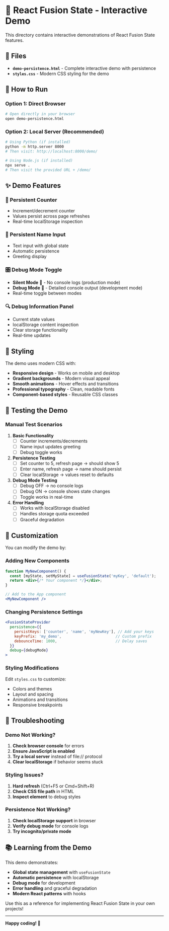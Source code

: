 # 🧪 React Fusion State - Interactive Demo

This directory contains interactive demonstrations of React Fusion State features.

## 📁 Files

- **`demo-persistence.html`** - Complete interactive demo with persistence
- **`styles.css`** - Modern CSS styling for the demo

## 🚀 How to Run

### Option 1: Direct Browser
```bash
# Open directly in your browser
open demo-persistence.html
```

### Option 2: Local Server (Recommended)
```bash
# Using Python (if installed)
python -m http.server 8000
# Then visit: http://localhost:8000/demo/

# Using Node.js (if installed)
npx serve .
# Then visit the provided URL + /demo/
```

## ✨ Demo Features

### 🔢 Persistent Counter
- Increment/decrement counter
- Values persist across page refreshes
- Real-time localStorage inspection

### 👤 Persistent Name Input
- Text input with global state
- Automatic persistence
- Greeting display

### 🎛️ Debug Mode Toggle
- **Silent Mode** 🤫 - No console logs (production mode)
- **Debug Mode** 📝 - Detailed console output (development mode)
- Real-time toggle between modes

### 🔍 Debug Information Panel
- Current state values
- localStorage content inspection  
- Clear storage functionality
- Real-time updates

## 🎨 Styling

The demo uses modern CSS with:
- **Responsive design** - Works on mobile and desktop
- **Gradient backgrounds** - Modern visual appeal
- **Smooth animations** - Hover effects and transitions
- **Professional typography** - Clean, readable fonts
- **Component-based styles** - Reusable CSS classes

## 🧪 Testing the Demo

### Manual Test Scenarios

1. **Basic Functionality**
   - [ ] Counter increments/decrements
   - [ ] Name input updates greeting
   - [ ] Debug toggle works

2. **Persistence Testing**
   - [ ] Set counter to 5, refresh page → should show 5
   - [ ] Enter name, refresh page → name should persist
   - [ ] Clear localStorage → values reset to defaults

3. **Debug Mode Testing**
   - [ ] Debug OFF → no console logs
   - [ ] Debug ON → console shows state changes
   - [ ] Toggle works in real-time

4. **Error Handling**
   - [ ] Works with localStorage disabled
   - [ ] Handles storage quota exceeded
   - [ ] Graceful degradation

## 🔧 Customization

You can modify the demo by:

### Adding New Components
```jsx
function MyNewComponent() {
  const [myState, setMyState] = useFusionState('myKey', 'default');
  return <div>{/* Your component */}</div>;
}

// Add to the App component
<MyNewComponent />
```

### Changing Persistence Settings
```jsx
<FusionStateProvider 
  persistence={{
    persistKeys: ['counter', 'name', 'myNewKey'], // Add your keys
    keyPrefix: 'my_demo',                        // Custom prefix
    debounceTime: 1000,                          // Delay saves
  }}
  debug={debugMode}
>
```

### Styling Modifications
Edit `styles.css` to customize:
- Colors and themes
- Layout and spacing
- Animations and transitions
- Responsive breakpoints

## 🐛 Troubleshooting

### Demo Not Working?
1. **Check browser console** for errors
2. **Ensure JavaScript is enabled**
3. **Try a local server** instead of file:// protocol
4. **Clear localStorage** if behavior seems stuck

### Styling Issues?
1. **Hard refresh** (Ctrl+F5 or Cmd+Shift+R)
2. **Check CSS file path** in HTML
3. **Inspect element** to debug styles

### Persistence Not Working?
1. **Check localStorage support** in browser
2. **Verify debug mode** for console logs
3. **Try incognito/private mode**

## 📚 Learning from the Demo

This demo demonstrates:
- **Global state management** with `useFusionState`
- **Automatic persistence** with localStorage
- **Debug mode** for development
- **Error handling** and graceful degradation
- **Modern React patterns** with hooks

Use this as a reference for implementing React Fusion State in your own projects!

---

**Happy coding! 🚀**
